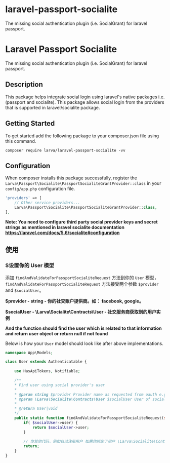 # laravel-passport-socialite

The missing social authentication plugin (i.e. SocialGrant) for laravel passport.

# Laravel Passport Socialite
The missing social authentication plugin (i.e. SocialGrant) for laravel passport.

## Description
This package helps integrate social login using laravel's native packages i.e. (passport and socialite). This package allows social login from the providers that is supported in laravel/socialite package.

## Getting Started
To get started add the following package to your composer.json file using this command.

`composer require larva/laravel-passport-socialite -vv`

## Configuration
When composer installs this package successfully, register the   `Larva\Passport\Socialite\PassportSocialiteGrantProvider::class` in your `config/app.php` configuration file.

```php
'providers' => [
    // Other service providers...
    Larva\Passport\Socialite\PassportSocialiteGrantProvider::class,
],
```

**Note: You need to configure third party social provider keys and secret strings as mentioned in laravel socialite documentation https://laravel.com/docs/5.6/socialite#configuration**

## 使用

### S设置你的 User 模型

添加 `findAndValidateForPassportSocialiteRequest` 方法到你的 `User` 模型，
`findAndValidateForPassportSocialiteRequest` 方法接受两个参数 `$provider` and `$socialUser`。

**$provider - string - 你的社交账户提供商。如： facebook, google。**

**$socialUser - \Larva\Socialite\Contracts\User - 社交服务商获取到的用户实例**

**And the function should find the user which is related to that information and return user object or return null if not found**

Below is how your `User` model should look like after above implementations.

```php
namespace App\Models;

class User extends Authenticatable {
    
    use HasApiTokens, Notifiable;

    /**
    * Find user using social provider's user
    * 
    * @param string $provider Provider name as requested from oauth e.g. facebook
    * @param \Larva\Socialite\Contracts\User $socialUser User of social provider
    *
    * @return User|void
    */
    public static function findAndValidateForPassportSocialiteRequest(string $provider, \Larva\Socialite\Contracts\User $socialUser) {
        if( $socialUser->user) {
            return $socialUser->user;
        }
        
        // 你其他代码，例如自动注册用户 如果你绑定了用户 \Larva\Socialite\Contracts\User 里面有你绑定的用户模型实例
        return;
    }
}
```
